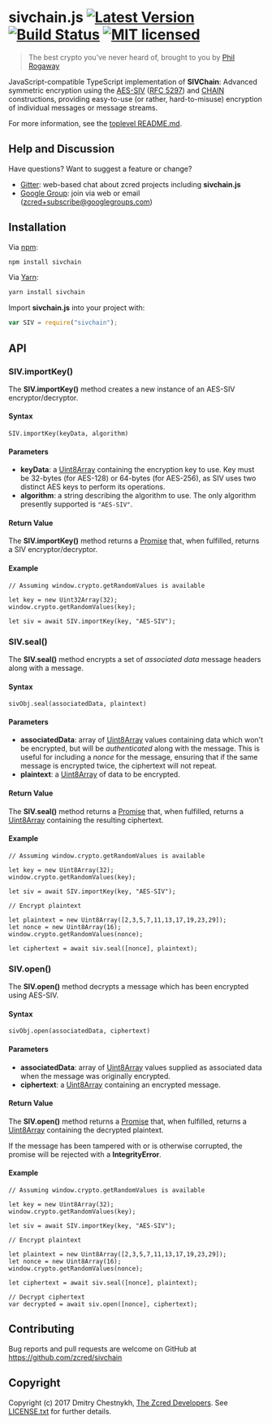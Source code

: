 # sivchain.js [![Latest Version][npm-shield]][npm-link] [![Build Status][build-image]][build-link] [![MIT licensed][license-image]][license-link]

[npm-shield]: https://img.shields.io/npm/v/sivchain.svg
[npm-link]: https://www.npmjs.com/package/sivchain
[build-image]: https://secure.travis-ci.org/zcred/sivchain.svg?branch=master
[build-link]: http://travis-ci.org/zcred/sivchain
[license-image]: https://img.shields.io/badge/license-MIT-blue.svg
[license-link]: https://github.com/zcred/sivchain/blob/master/LICENSE.txt

> The best crypto you've never heard of, brought to you by [Phil Rogaway]

JavaScript-compatible TypeScript implementation of **SIVChain**:
Advanced symmetric encryption using the [AES-SIV] ([RFC 5297]) and [CHAIN]
constructions, providing easy-to-use (or rather, hard-to-misuse) encryption of
individual messages or message streams.

For more information, see the [toplevel README.md].

[Phil Rogaway]: https://en.wikipedia.org/wiki/Phillip_Rogaway
[AES-SIV]: https://www.iacr.org/archive/eurocrypt2006/40040377/40040377.pdf
[RFC 5297]: https://tools.ietf.org/html/rfc5297
[CHAIN]: http://web.cs.ucdavis.edu/~rogaway/papers/oae.pdf
[toplevel README.md]: https://github.com/zcred/sivchain/blob/master/README.md

## Help and Discussion

Have questions? Want to suggest a feature or change?

* [Gitter]: web-based chat about zcred projects including **sivchain.js**
* [Google Group]: join via web or email ([zcred+subscribe@googlegroups.com])

[Gitter]: https://gitter.im/zcred/Lobby
[Google Group]: https://groups.google.com/forum/#!forum/zcred
[zcred+subscribe@googlegroups.com]: mailto:zcred+subscribe@googlegroups.com

## Installation

Via [npm](https://www.npmjs.com/):

```bash
npm install sivchain
```

Via [Yarn](https://yarnpkg.com/):

```bash
yarn install sivchain
```

Import **sivchain.js** into your project with:

```js
var SIV = require("sivchain");
```

## API

### SIV.importKey()

The **SIV.importKey()** method creates a new instance of an AES-SIV
encryptor/decryptor.

#### Syntax

```
SIV.importKey(keyData, algorithm)
```

#### Parameters

* **keyData**: a [Uint8Array] containing the encryption key to use.
  Key must be 32-bytes (for AES-128) or 64-bytes (for AES-256), as
  SIV uses two distinct AES keys to perform its operations.
* **algorithm**: a string describing the algorithm to use. The only algorithm
  presently supported is `"AES-SIV"`.

#### Return Value

The **SIV.importKey()** method returns a [Promise] that, when fulfilled,
returns a SIV encryptor/decryptor.

#### Example

```
// Assuming window.crypto.getRandomValues is available

let key = new Uint32Array(32);
window.crypto.getRandomValues(key);

let siv = await SIV.importKey(key, "AES-SIV");
```

### SIV.seal()

The **SIV.seal()** method encrypts a set of *associated data* message
headers along with a message.

#### Syntax

```
sivObj.seal(associatedData, plaintext)
```

#### Parameters

* **associatedData**: array of [Uint8Array] values containing data which won't
  be encrypted, but will be *authenticated* along with the message. This is
  useful for including a *nonce* for the message, ensuring that if the same
  message is encrypted twice, the ciphertext will not repeat.
* **plaintext**: a [Uint8Array] of data to be encrypted.

#### Return Value

The **SIV.seal()** method returns a [Promise] that, when fulfilled,
returns a [Uint8Array] containing the resulting ciphertext.

#### Example

```
// Assuming window.crypto.getRandomValues is available

let key = new Uint8Array(32);
window.crypto.getRandomValues(key);

let siv = await SIV.importKey(key, "AES-SIV");

// Encrypt plaintext

let plaintext = new Uint8Array([2,3,5,7,11,13,17,19,23,29]);
let nonce = new Uint8Array(16);
window.crypto.getRandomValues(nonce);

let ciphertext = await siv.seal([nonce], plaintext);
```

### SIV.open()

The **SIV.open()** method decrypts a message which has been encrypted using AES-SIV.

#### Syntax

```
sivObj.open(associatedData, ciphertext)
```

#### Parameters

* **associatedData**: array of [Uint8Array] values supplied as associated data
  when the message was originally encrypted.
* **ciphertext**: a [Uint8Array] containing an encrypted message.

#### Return Value

The **SIV.open()** method returns a [Promise] that, when fulfilled,
returns a [Uint8Array] containing the decrypted plaintext.

If the message has been tampered with or is otherwise corrupted, the promise
will be rejected with a **IntegrityError**.

#### Example

```
// Assuming window.crypto.getRandomValues is available

let key = new Uint8Array(32);
window.crypto.getRandomValues(key);

let siv = await SIV.importKey(key, "AES-SIV");

// Encrypt plaintext

let plaintext = new Uint8Array([2,3,5,7,11,13,17,19,23,29]);
let nonce = new Uint8Array(16);
window.crypto.getRandomValues(nonce);

let ciphertext = await siv.seal([nonce], plaintext);

// Decrypt ciphertext
var decrypted = await siv.open([nonce], ciphertext);
```

[Promise]: https://developer.mozilla.org/en-US/docs/Web/JavaScript/Reference/Global_Objects/Promise
[Uint8Array]: https://developer.mozilla.org/en-US/docs/Web/JavaScript/Reference/Global_Objects/Uint8Array

## Contributing

Bug reports and pull requests are welcome on GitHub at https://github.com/zcred/sivchain

## Copyright

Copyright (c) 2017 Dmitry Chestnykh, [The Zcred Developers][AUTHORS].
See [LICENSE.txt] for further details.

[AUTHORS]: https://github.com/zcred/zcred/blob/master/AUTHORS.md
[LICENSE.txt]: https://github.com/zcred/sivchain/blob/master/js/LICENSE.txt
